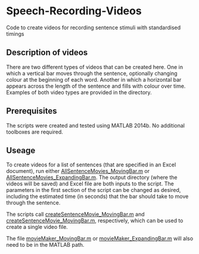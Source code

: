 # Speech-Recording-Videos
Code to create videos for recording sentence stimuli with standardised timings

## Description of videos
There are two different types of videos that can be created here. One in which a vertical bar moves through the sentence, optionally changing colour at the beginning of each word. Another in which a horizontal bar appears across the length of the sentence and fills with colour over time. Examples of both video types are provided in the directory.

## Prerequisites
The scripts were created and tested using MATLAB 2014b. No additional toolboxes are required.

## Useage
To create videos for a list of sentences (that are specified in an Excel document), run either [AllSentenceMovies_MovingBar.m](AllSentenceMovies_MovingBar.m) or [AllSentenceMovies_ExpandingBar.m](AllSentenceMovies_ExpandingBar.m). The output directory (where the videos will be saved) and Excel file are both inputs to the script. The parameters in the first section of the script can be changed as desired, including the estimated time (in seconds) that the bar should take to move through the sentence.

The scripts call [createSentenceMovie_MovingBar.m](createSentenceMovie_ExpandingBar.m) and [createSentenceMovie_MovingBar.m](createSentenceMovie_ExpandingBar.m), respectively, which can be used to create a single video file.

The file [movieMaker_MovingBar.m](movieMaker_MovingBar.m) or [movieMaker_ExpandingBar.m](movieMaker_ExpandingBar) will also need to be in the MATLAB path.
